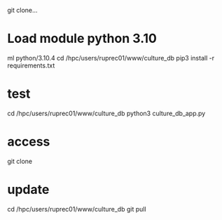 git clone...
# Load module python 3.10
ml python/3.10.4
cd /hpc/users/ruprec01/www/culture_db
pip3 install -r requirements.txt

# test 
cd /hpc/users/ruprec01/www/culture_db
python3 culture_db_app.py

# access
git clone 

# update
cd /hpc/users/ruprec01/www/culture_db
git pull